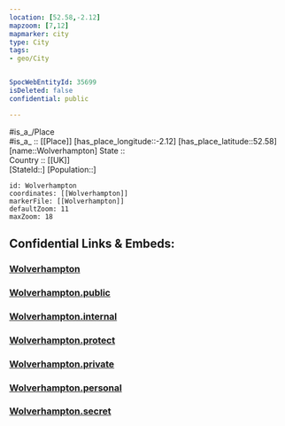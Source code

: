 ```yaml
---
location: [52.58,-2.12] 
mapzoom: [7,12] 
mapmarker: city 
type: City
tags:
- geo/City


SpocWebEntityId: 35699
isDeleted: false
confidential: public

---
```

#is_a_/Place  
#is_a_ :: [[Place]] 
[has_place_longitude::-2.12] 
[has_place_latitude::52.58] 
[name::Wolverhampton] 
State ::  
Country :: [[UK]]  
[StateId::] 
[Population::] 



```leaflet
id: Wolverhampton
coordinates: [[Wolverhampton]] 
markerFile: [[Wolverhampton]] 
defaultZoom: 11 
maxZoom: 18
```


## Confidential Links & Embeds: 

### [Wolverhampton](/_Standards/Earth/Continent/Europe/Europe~North/UK/England/Regions~England/West_Midlands,Region/Wolverhampton,County/cities~Wolverhampton/Wolverhampton.md) 

### [Wolverhampton.public](/_public/Earth/Continent/Europe/Europe~North/UK/England/Regions~England/West_Midlands,Region/Wolverhampton,County/cities~Wolverhampton/Wolverhampton.public.md) 

### [Wolverhampton.internal](/_internal/Earth/Continent/Europe/Europe~North/UK/England/Regions~England/West_Midlands,Region/Wolverhampton,County/cities~Wolverhampton/Wolverhampton.internal.md) 

### [Wolverhampton.protect](/_protect/Earth/Continent/Europe/Europe~North/UK/England/Regions~England/West_Midlands,Region/Wolverhampton,County/cities~Wolverhampton/Wolverhampton.protect.md) 

### [Wolverhampton.private](/_private/Earth/Continent/Europe/Europe~North/UK/England/Regions~England/West_Midlands,Region/Wolverhampton,County/cities~Wolverhampton/Wolverhampton.private.md) 

### [Wolverhampton.personal](/_personal/Earth/Continent/Europe/Europe~North/UK/England/Regions~England/West_Midlands,Region/Wolverhampton,County/cities~Wolverhampton/Wolverhampton.personal.md) 

### [Wolverhampton.secret](/_secret/Earth/Continent/Europe/Europe~North/UK/England/Regions~England/West_Midlands,Region/Wolverhampton,County/cities~Wolverhampton/Wolverhampton.secret.md)

